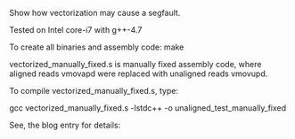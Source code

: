Show how vectorization may cause a segfault.

Tested on Intel core-i7 with g++-4.7

To create all binaries and assembly code:
make

vectorized_manually_fixed.s is manually fixed assembly code,
where aligned reads vmovapd were replaced with unaligned reads vmovupd.

To compile vectorized_manually_fixed.s, type:

gcc vectorized_manually_fixed.s -lstdc++ -o unaligned_test_manually_fixed

See, the blog entry for details:
